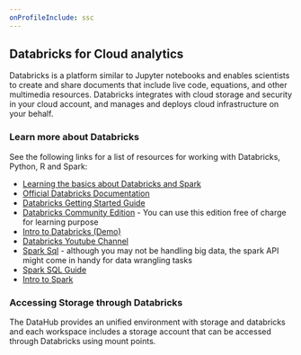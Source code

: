 ```yaml
---
onProfileInclude: ssc
---
```


## Databricks for Cloud analytics

Databricks is a platform similar to Jupyter notebooks and enables scientists to create and share documents that include live code, equations, and other multimedia resources. Databricks integrates with cloud storage and security in your cloud account, and manages and deploys cloud infrastructure on your behalf.

### Learn more about Databricks

See the following links for a list of resources for working with Databricks, Python, R and Spark:

- [Learning the basics about Databricks and Spark](Databricks/Databricks-and-Spark-SQL-tutorials)
- [Official Databricks Documentation](https://docs.databricks.com/)
- [Databricks Getting Started Guide]( https://docs.databricks.com/getting-started/index.html)
- [Databricks Community Edition](https://databricks.com/product/faq/community-edition) - You can use this edition free of charge for learning purpose
- [Intro to Databricks (Demo)](https://www.youtube.com/watch?v=n-yt_3HvkOI&t=27s)
- [Databricks Youtube Channel](https://www.youtube.com/channel/UC3q8O3Bh2Le8Rj1-Q-_UUbA)
- [Spark Sql](https://docs.databricks.com/spark/latest/spark-sql/index.html) - although you may not be handling big data, the spark API might come in handy for data wrangling tasks 
- [Spark SQL Guide](https://spark.apache.org/docs/latest/sql-programming-guide.html)
- [Intro to Spark](https://www.kdnuggets.com/2018/10/apache-spark-introduction-beginners.html)

### Accessing Storage through Databricks

The DataHub provides an unified environment with storage and databricks and each workspace includes a storage account that can be accessed through Databricks using mount points.



